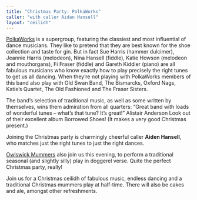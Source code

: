 ```yaml
---
title: "Christmas Party: PolkaWorks"
caller: "with caller Aidan Hansell"
layout: "ceilidh"
---
```


[PolkaWorks](http://polkaworks.co.uk) is a supergroup, featuring the classiest and most influential of dance musicians. They like to pretend that they are best known for the shoe collection and taste for gin. But in fact Sue Harris (hammer dulcimer), Jeannie Harris (melodeon), Nina Hansell (fiddle), Katie Howson (melodeon and mouthorgans), Fi Fraser (fiddle) and Gareth Kiddier (piano) are all fabulous musicians who know exactly how to play precisely the right tunes to get us all dancing. When they’re not playing with PolkaWorks members of this band also play with Old Swan Band, The Bismarcks, Oxford Nags, Katie’s Quartet, The Old Fashioned and The Fraser Sisters.

The band’s selection of traditional music, as well as some written by themselves, wins them admiration from all quarters:
“Great band with loads of wonderful tunes – what’s that tune? It’s great!” Alistair Anderson
Look out of their excellent album Borrowed Shoes! (It makes a very good Christmas present.)

Joining the Christmas party is charmingly cheerful caller **Aiden Hansell**, who matches just the right tunes to just the right dances.

[Owlswick Mummers](http://www.owlswickmorris.org.uk/) also join us this evening, to perform a traditional seasonal (and slightly silly) play in doggerel verse.  Quite the perfect Christmas party, really!

Join us for a Christmas ceilidh of fabulous music, endless dancing and a traditional Christmas mummers play at half-time. There will also be cakes and ale, amongst other refreshments.